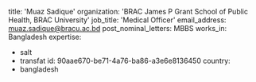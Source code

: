 title: 'Muaz Sadique'
organization: 'BRAC James P Grant School of Public Health, BRAC University'
job_title: 'Medical Officer'
email_address: muaz.sadique@bracu.ac.bd
post_nominal_letters: MBBS
works_in: Bangladesh
expertise:
  - salt
  - transfat
id: 90aae670-be71-4a76-ba86-a3e6e8136450
country:
  - bangladesh
